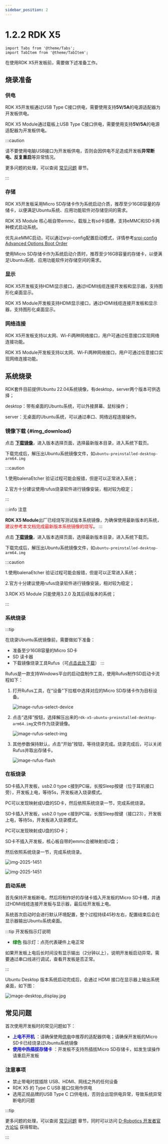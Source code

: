 ```yaml
---
sidebar_position: 2
---
```


# 1.2.2 RDK X5

```mdx-code-block
import Tabs from '@theme/Tabs';
import TabItem from '@theme/TabItem';
```

在使用RDK X5开发板前，需要做下述准备工作。

## 烧录准备

### **供电**

<Tabs groupId="rdk-type">
<TabItem value="x3" label="RDK X5">

RDK X5开发板通过USB Type C接口供电，需要使用支持**5V/5A**的电源适配器为开发板供电。

</TabItem>
<TabItem value="x5md" label="RDK X5 Module">

RDK X5 Module通过载板上USB Type C接口供电，需要使用支持**5V/5A**的电源适配器为开发板供电。

</TabItem>
</Tabs>

:::caution

请不要使用电脑USB接口为开发板供电，否则会因供电不足造成开发板**异常断电、反复重启**等异常情况。

更多问题的处理，可以查阅 [常见问题](../../08_FAQ/01_hardware_and_system.md) 章节。

:::


### **存储** 

<Tabs groupId="rdk-type">
<TabItem value="x3" label="RDK X5">

RDK X5开发板采用Micro SD存储卡作为系统启动介质，推荐至少16GB容量的存储卡，以便满足Ubuntu系统、应用功能软件对存储空间的需求。

</TabItem>
<TabItem value="x5md" label="RDK X5 Module">

RDK X5 Module 核心板自带emmc，载版上有sd卡插槽，支持eMMC和SD卡两种模式启动系统。

优先从eMMC启动，可以通过srpi-config配置启动模式，详情参考[srpi-config Advanced Options Boot Order](../../System_configuration/srpi-config#advanced-options)

使用Micro SD存储卡作为系统启动介质时，推荐至少16GB容量的存储卡，以便满足Ubuntu系统、应用功能软件对存储空间的需求。

</TabItem>
</Tabs>


### **显示** 

<Tabs groupId="rdk-type">
<TabItem value="x3" label="RDK X5">

RDK X5开发板支持HDMI显示接口，通过HDMI线缆连接开发板和显示器，支持图形化桌面显示。

</TabItem>
<TabItem value="x5md" label="RDK X5 Module">

RDK X5 Module开发板支持HDMI显示接口，通过HDMI线缆连接开发板和显示器，支持图形化桌面显示。

</TabItem>
</Tabs>

### **网络连接**

<Tabs groupId="rdk-type">
<TabItem value="x3" label="RDK X5">

RDK X5开发板支持以太网、Wi-Fi两种网络接口，用户可通过任意接口实现网络连接功能。

</TabItem>
<TabItem value="x5md" label="RDK X5 Module">

RDK X5 Module开发板支持以太网、Wi-Fi两种网络接口，用户可通过任意接口实现网络连接功能。

</TabItem>
</Tabs>

## 系统烧录

RDK套件目前提供Ubuntu 22.04系统镜像，有desktop，server两个版本可供选择；

desktop：带有桌面的Ubuntu系统，可以外接屏幕、鼠标操作；

server：无桌面的Ubuntu系统，可以通过串口、网络远程连接操作。

### 镜像下载 {#img_download}

<Tabs groupId="rdk-type">
<TabItem value="x3" label="RDK X5">

点击 [**下载镜像**](https://archive.d-robotics.cc/downloads/os_images/rdk_x5)，进入版本选择页面，选择最新版本目录，进入系统下载页。

下载完成后，解压出Ubuntu系统镜像文件，如`ubuntu-preinstalled-desktop-arm64.img`

:::caution

1.使用balenaEtcher 验证过程可能会报错，但是可以正常进入系统；

2.官方十分建议使用rufus烧录软件进行镜像安装，相对较为稳定；

:::

</TabItem>
<TabItem value="x5md" label="RDK X5 Module">

:::info 注意

**RDK X5 Module**出厂已经烧写测试版本系统镜像，为确保使用最新版本的系统，<font color='Red'>建议参考本文档完成最新版本系统镜像的烧写</font>。
:::

点击 [**下载镜像**](https://archive.d-robotics.cc/downloads/os_images/rdk_x5)，进入版本选择页面，选择最新版本目录，进入系统下载页。

下载完成后，解压出Ubuntu系统镜像文件，如`ubuntu-preinstalled-desktop-arm64.img`

:::caution

1.使用balenaEtcher 验证过程可能会报错，但是可以正常进入系统；

2.官方十分建议使用rufus烧录软件进行镜像安装，相对较为稳定；

3.RDK X5 Module 只能使用3.2.0 及其后续版本的系统；

:::

</TabItem>
</Tabs>

### 系统烧录

:::tip

在烧录Ubuntu系统镜像前，需要做如下准备：
- 准备至少16GB容量的Micro SD卡
- SD 读卡器
- 下载镜像烧录工具Rufus（可[点击此处下载](https://rufus.ie/)）
:::

Rufus是一款支持Windows平台的启动盘制作工具，使用Rufus制作SD启动卡流程如下：
1. 打开Rufus工具，在“设备”下拉框中选择对应的Micro SD存储卡作为目标设备。

    ![image-rufus-select-device](https://rdk-doc.oss-cn-beijing.aliyuncs.com/doc/img/01_Quick_start/image/install_os/image-rufus-select-device.png)

2. 点击“选择”按钮，选择解压出来的`rdk-x5-ubuntu-preinstalled-desktop-arm64.img`文件作为烧录镜像。

    ![image-rufus-select-img](https://rdk-doc.oss-cn-beijing.aliyuncs.com/doc/img/01_Quick_start/image/install_os/image-rufus-select-img.png)

3. 其他参数保持默认，点击“开始”按钮，等待烧录完成。烧录完成后，可以关闭Rufus并取出存储卡。

    ![image-rufus-flash](https://rdk-doc.oss-cn-beijing.aliyuncs.com/doc/img/01_Quick_start/image/install_os/image-rufus-flash.png)

### 在板烧录

<Tabs groupId="rdk-type">
<TabItem value="x3" label="RDK X5">

SD卡插入开发板，usb2.0 type c接到PC端，长按Sleep按键（位于耳机接口旁），开发板上电，等待5s，开发板进入烧录模式。

PC可以发现映射成U盘的SD卡，然后依照系统烧录一节，完成系统烧录。

</TabItem>
<TabItem value="x5md" label="RDK X5 Module">

SD卡插入开发板，usb2.0 type c接到PC端，长按Sleep按键（接口23），开发板上电，等待5s，开发板进入烧录模式。

PC可以发现映射成U盘的SD卡；

SD卡不插入开发板，核心板自带的emmc会被映射成U盘；

然后依照系统烧录一节，完成系统烧录。

</TabItem>
</Tabs>

![img-2025-1451](https://rdk-doc.oss-cn-beijing.aliyuncs.com/doc/img/01_Quick_start/image/install_os/img-2025-1451.png)

![img-2025-1451](https://rdk-doc.oss-cn-beijing.aliyuncs.com/doc/img/01_Quick_start/image/install_os/img-2025-1452.png)

### 启动系统


首先保持开发板断电，然后将制作好的存储卡插入开发板的Micro SD卡槽，并通过HDMI线缆连接开发板与显示器，最后给开发板上电。

系统首次启动时会进行默认环境配置，整个过程持续45秒左右，配置结束后会在显示器输出Ubuntu系统桌面。



:::tip 开发板指示灯说明



* **<font color='Green'>绿色</font>** 指示灯：点亮代表硬件上电正常



如果开发板上电后长时间没有显示输出（2分钟以上），说明开发板启动异常。需要通过串口线进行调试，查看开发板是否正常。

:::



Ubuntu Desktop 版本系统启动完成后，会通过 HDMI 接口在显示器上输出系统桌面，如下图：

![image-desktop_display.jpg](https://rdk-doc.oss-cn-beijing.aliyuncs.com/doc/img/01_Quick_start/image/install_os/image-desktop_display.jpg)

## **常见问题**  

首次使用开发板时的常见问题如下：

- **<font color='Blue'>上电不开机</font>** ：请确保使用[供电](#供电)中推荐的适配器供电；请确保开发板的Micro SD卡已经烧录过Ubuntu系统镜像
- **<font color='Blue'>使用中热插拔存储卡</font>** ：开发板不支持热插拔Micro SD存储卡，如发生误操作请重启开发板



### **注意事项**

- 禁止带电时拔插除 USB、HDMI、网线之外的任何设备
- RDK X5 的 Type C USB 接口仅用作供电 
- 选用正规品牌的USB Type C 口供电线，否则会出现供电异常，导致系统异常断电的问题



:::tip

更多问题的处理，可以查阅 [常见问题](../../08_FAQ/01_hardware_and_system.md) 章节，同时可以访问 [D-Robotics 开发者官方论坛](https://developer.d-robotics.cc/forum) 获得帮助。

:::